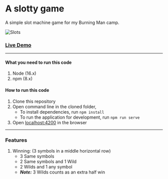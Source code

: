 # A slotty game
A simple slot machine game for my Burning Man camp.

![Slots](imagenotfound)

### [Live Demo](https://windusayles.github.io/slotty-machine/ "Slut Machine")

---

#### What you need to run this code
1. Node (16.x)
2. npm (8.x)

#### How to run this code
1. Clone this repository
2. Open command line in the cloned folder,
   - To install dependencies, run ```npm install```
   - To run the application for development, run ```npm run serve```
3. Open [localhost:4200](http://localhost:4200/) in the browser

---

### Features
1. Winning: (3 symbols in a middle horizontal row)
   - 3 Same symbols
   - 2 Same symbols and 1 Wild
   - 2 Wilds and 1 any symbol
   - _**Note:**_ 3 Wilds counts as an extra half win

